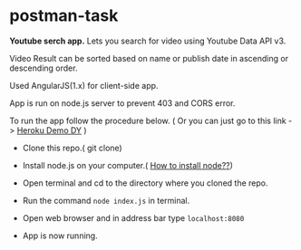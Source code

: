 # postman-task

**Youtube serch app.**
Lets you search for video using Youtube Data API v3.

Video Result can be sorted based on name or publish date in ascending or descending order.

Used AngularJS(1.x) for client-side app.

App is run on node.js server to prevent 403 and CORS error.

To run the app follow the procedure below. ( Or you can just go to this link -> [Heroku Demo DY](https://dy-postman-task.herokuapp.com/) )

- Clone this repo.( git clone)

- Install node.js on your computer.( [How to install node??](https://nodesource.com/blog/installing-nodejs-tutorial-windows/))

- Open terminal and cd to the directory where you cloned the repo.

- Run the command `node index.js` in terminal.

- Open web browser and in address bar type `localhost:8080`

- App is now running.